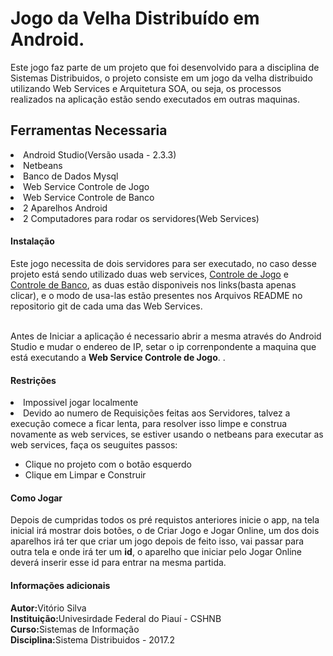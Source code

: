 
<h1>Jogo da Velha Distribuído em Android.</h1>

Este jogo faz parte de um projeto que foi desenvolvido para a disciplina de Sistemas Distribuidos, o projeto consiste em um jogo da velha distribuido utilizando Web Services e Arquitetura SOA, ou seja, os processos realizados na aplicação estão sendo executados em outras maquinas.

<h2>Ferramentas Necessaria</h4>
<li>Android Studio(Versão usada - 2.3.3)<br></li>
<li>Netbeans<br></li>
<li>Banco de Dados Mysql</li>
<li><h href="https://github.com/svitorio/WebServiceGerenciaJogoVelha">Web Service Controle de Jogo</a></li>
<li><h href="https://github.com/svitorio/WebServiceControleBanco">Web Service Controle de Banco</a></li>
<li>2 Aparelhos Android</li>
<li>2 Computadores para rodar os servidores(Web Services)</li>


<h4>Instalação</h4>

Este jogo necessita de dois servidores para ser executado, no caso desse projeto está sendo utilizado duas web services,
<a href="https://github.com/svitorio/WebServiceGerenciaJogoVelha">Controle de Jogo</a> e <a href="https://github.com/svitorio/WebServiceControleBanco">Controle de Banco</a>, as duas estão disponiveis nos links(basta apenas clicar), e o modo de usa-las estão presentes nos Arquivos README no repositorio git de cada uma das Web Services.<br><br>

Antes de Iniciar a aplicação é necessario abrir a mesma através do Android Studio e mudar o endereo de IP, setar o ip correnpondente a maquina que está executando a <b>Web Service Controle de Jogo</b>.
.
<h4>Restrições</h4>

<li>Impossivel jogar localmente</li>
<li>Devido ao numero de Requisições feitas aos Servidores, talvez a execução comece a ficar lenta, para resolver isso limpe e construa novamente as web services, se estiver usando o netbeans para executar as web services, faça os seuguites passos:</li>
<ul>
  <li>Clique no projeto com o botão esquerdo</li>
  <li>Clique em Limpar e Construir</li>
</ul>
<h4>Como Jogar</h4>

Depois de cumpridas todos os pré requistos anteriores inicie o app, na tela inicial irá mostrar dois botões, o de Criar Jogo e Jogar Online, um dos dois aparelhos irá ter que criar um jogo depois de feito isso, vai passar para outra tela e onde irá ter um <b>id</b>, o aparelho que iniciar pelo Jogar Online deverá inserir esse id para entrar na mesma partida.

<h4>Informações adicionais</h4>

<b>Autor:</b>Vitório Silva<br>
<b>Instituição:</b>Univesirdade Federal do Piauí - CSHNB<br>
<b>Curso:</b>Sistemas de Informação<br>
<b>Disciplina:</b>Sistema Distribuidos - 2017.2<br>
